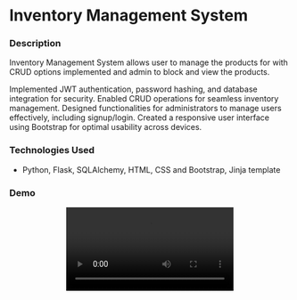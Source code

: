 # Inventory Management System

### Description
Inventory Management System allows user to manage the products for with CRUD options implemented and admin to block and view the products.

Implemented JWT authentication, password hashing, and database
integration for security.
Enabled CRUD operations for seamless inventory management.
Designed functionalities for administrators to manage users effectively,
including signup/login.
Created a responsive user interface using Bootstrap for optimal usability
across devices.


### Technologies Used
- Python, Flask, SQLAlchemy, HTML, CSS and Bootstrap, Jinja template

### Demo
<p align="center">
  <video src="demo/Inventory_Management_Demo.mp4" controls="controls" style="max-width: 100%; height: auto;">
    Your browser does not support the video tag.
  </video>
</p>